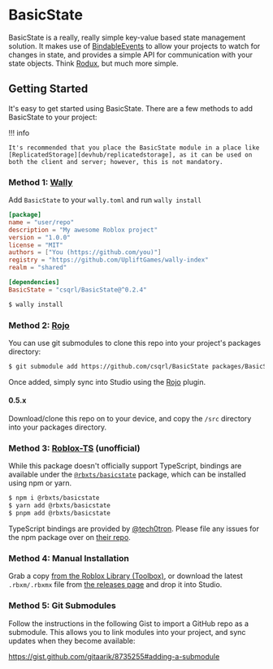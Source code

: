 <!-- Project Link References -->

[ci status]: https://github.com/csqrl/BasicState/actions
[latest release]: https://github.com/csqrl/BasicState/releases/latest
[library url]: https://www.roblox.com/library/5023525481
[docs]: https://csqrl.github.io/BasicState
[npm package]: https://www.npmjs.com/package/@rbxts/basicstate
[ts bindings repo]: https://github.com/tech0tron/BasicState

<!-- Articles -->

[rojo]: https://rojo.space
[wally]: https://github.com/upliftgames/wally
[roblox/rodux]: https://roblox.github.io/rodux/
[devhub/bindableevents]: https://developer.roblox.com/en-us/api-reference/class/BindableEvent
[devhub/replicatedstorage]: https://developer.roblox.com/en-us/api-reference/class/ReplicatedStorage
[roblox-ts]: https://roblox-ts.com/
[@tech0tron]: https://github.com/tech0tron

# BasicState

BasicState is a really, really simple key-value based state management solution. It makes use of [BindableEvents][devhub/bindableevents] to allow your projects to watch for changes in state, and provides a simple API for communication with your state objects. Think [Rodux][roblox/rodux], but much more simple.

## Getting Started

It's easy to get started using BasicState. There are a few methods to add BasicState to your project:

!!! info

    It's recommended that you place the BasicState module in a place like [ReplicatedStorage][devhub/replicatedstorage], as it can be used on both the client and server; however, this is not mandatory.

### Method 1: [Wally][wally]

Add `BasicState` to your `wally.toml` and run `wally install`

```toml
[package]
name = "user/repo"
description = "My awesome Roblox project"
version = "1.0.0"
license = "MIT"
authors = ["You (https://github.com/you)"]
registry = "https://github.com/UpliftGames/wally-index"
realm = "shared"

[dependencies]
BasicState = "csqrl/BasicState@^0.2.4"
```

```sh
$ wally install
```

### Method 2: [Rojo][rojo]

You can use git submodules to clone this repo into your project's packages directory:

```sh
$ git submodule add https://github.com/csqrl/BasicState packages/BasicState
```

Once added, simply sync into Studio using the [Rojo][rojo] plugin.

#### 0.5.x

Download/clone this repo on to your device, and copy the `/src` directory into your packages directory.

### Method 3: [Roblox-TS][roblox-ts] (unofficial)

While this package doesn't officially support TypeScript, bindings are available under the [`@rbxts/basicstate`][npm package] package, which can be installed using npm or yarn.

```sh
$ npm i @rbxts/basicstate
$ yarn add @rbxts/basicstate
$ pnpm add @rbxts/basicstate
```

TypeScript bindings are provided by [@tech0tron][@tech0tron]. Please file any issues for the npm package over on [their repo][ts bindings repo].

### Method 4: Manual Installation

Grab a copy [from the Roblox Library (Toolbox)][library url], or download the latest `.rbxm/.rbxmx` file from [the releases page][latest release] and drop it into Studio.

### Method 5: Git Submodules

Follow the instructions in the following Gist to import a GitHub repo as a submodule. This allows you to link modules into your project, and sync updates when they become available:

https://gist.github.com/gitaarik/8735255#adding-a-submodule
